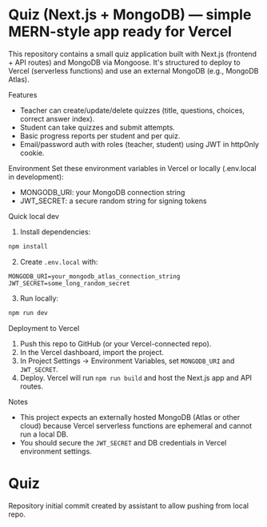 # Quiz (Next.js + MongoDB) — simple MERN-style app ready for Vercel

This repository contains a small quiz application built with Next.js (frontend + API routes) and MongoDB via Mongoose. It's structured to deploy to Vercel (serverless functions) and use an external MongoDB (e.g., MongoDB Atlas).

Features
- Teacher can create/update/delete quizzes (title, questions, choices, correct answer index).
- Student can take quizzes and submit attempts.
- Basic progress reports per student and per quiz.
- Email/password auth with roles (teacher, student) using JWT in httpOnly cookie.

Environment
Set these environment variables in Vercel or locally (.env.local in development):

- MONGODB_URI: your MongoDB connection string
- JWT_SECRET: a secure random string for signing tokens

Quick local dev

1. Install dependencies:

```bash
npm install
```

2. Create `.env.local` with:

```
MONGODB_URI=your_mongodb_atlas_connection_string
JWT_SECRET=some_long_random_secret
```

3. Run locally:

```bash
npm run dev
```

Deployment to Vercel

1. Push this repo to GitHub (or your Vercel-connected repo).
2. In the Vercel dashboard, import the project.
3. In Project Settings -> Environment Variables, set `MONGODB_URI` and `JWT_SECRET`.
4. Deploy. Vercel will run `npm run build` and host the Next.js app and API routes.

Notes
- This project expects an externally hosted MongoDB (Atlas or other cloud) because Vercel serverless functions are ephemeral and cannot run a local DB.
- You should secure the `JWT_SECRET` and DB credentials in Vercel environment settings.
# Quiz

Repository initial commit created by assistant to allow pushing from local repo.